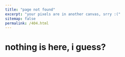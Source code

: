 ```yaml
---
title: "page not found"
excerpt: "your pixels are in another canvas, srry :("
sitemap: false
permalink: /404.html
---
```

# nothing is here, **i guess?**